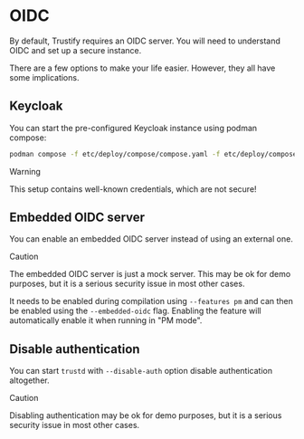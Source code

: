 # OIDC

By default, Trustify requires an OIDC server. You will need to understand OIDC and set up a secure instance.

There are a few options to make your life easier. However, they all have some implications.

## Keycloak

You can start the pre-configured Keycloak instance using podman compose:

```bash
podman compose -f etc/deploy/compose/compose.yaml -f etc/deploy/compose/compose-sso.yaml up
```

> [!WARNING]
> This setup contains well-known credentials, which are not secure!

## Embedded OIDC server

You can enable an embedded OIDC server instead of using an external one.

> [!CAUTION]
> The embedded OIDC server is just a mock server. This may be ok for demo purposes, but it is a serious security issue
> in most other cases.

It needs to be enabled during compilation using `--features pm` and can then be enabled using the `--embedded-oidc`
flag. Enabling the feature will automatically enable it when running in "PM mode".

## Disable authentication

You can start `trustd` with `--disable-auth` option disable authentication altogether.

> [!CAUTION]
> Disabling authentication may be ok for demo purposes, but it is a serious security issue in most other cases.



